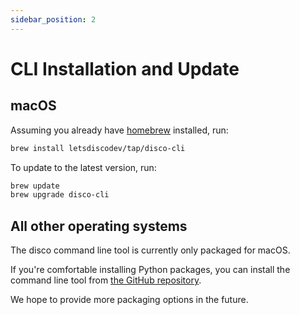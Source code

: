 ```yaml
---
sidebar_position: 2
---
```


# CLI Installation and Update

## macOS

Assuming you already have [homebrew](https://brew.sh/) installed, run:

```bash
brew install letsdiscodev/tap/disco-cli
```

To update to the latest version, run:

```bash
brew update
brew upgrade disco-cli
```


## All other operating systems

The disco command line tool is currently only packaged for macOS.

If you're comfortable installing Python packages, you can install the command line tool from [the GitHub repository](https://github.com/letsdiscodev/disco-cli).

We hope to provide more packaging options in the future.
